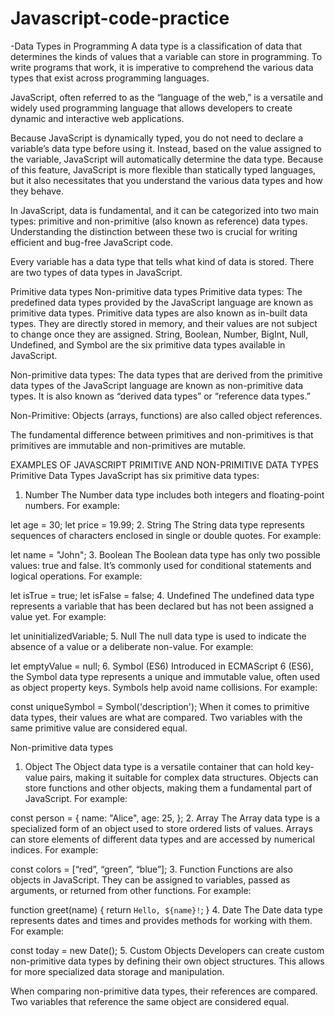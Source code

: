 # Javascript-code-practice
-Data Types in Programming
A data type is a classification of data that determines the kinds of values that a variable can store in programming. To write programs that work, it is imperative to comprehend the various data types that exist across programming languages.

JavaScript, often referred to as the “language of the web,” is a versatile and widely used programming language that allows developers to create dynamic and interactive web applications.

Because JavaScript is dynamically typed, you do not need to declare a variable’s data type before using it. Instead, based on the value assigned to the variable, JavaScript will automatically determine the data type. Because of this feature, JavaScript is more flexible than statically typed languages, but it also necessitates that you understand the various data types and how they behave.

In JavaScript, data is fundamental, and it can be categorized into two main types: primitive and non-primitive (also known as reference) data types. Understanding the distinction between these two is crucial for writing efficient and bug-free JavaScript code.

Every variable has a data type that tells what kind of data is stored. There are two types of data types in JavaScript.

Primitive data types
Non-primitive data types
Primitive data types: The predefined data types provided by the JavaScript language are known as primitive data types. Primitive data types are also known as in-built data types. They are directly stored in memory, and their values are not subject to change once they are assigned. String, Boolean, Number, BigInt, Null, Undefined, and Symbol are the six primitive data types available in JavaScript.

Non-primitive data types: The data types that are derived from the primitive data types of the JavaScript language are known as non-primitive data types. It is also known as “derived data types” or “reference data types.”

Non-Primitive: Objects (arrays, functions) are also called object references.

The fundamental difference between primitives and non-primitives is that primitives are immutable and non-primitives are mutable.

EXAMPLES OF JAVASCRIPT PRIMITIVE AND NON-PRIMITIVE DATA TYPES
Primitive Data Types
JavaScript has six primitive data types:

1. Number
The Number data type includes both integers and floating-point numbers. For example:

let age = 30;
let price = 19.99;
2. String
The String data type represents sequences of characters enclosed in single or double quotes. For example:

let name = "John";
3. Boolean
The Boolean data type has only two possible values: true and false. It’s commonly used for conditional statements and logical operations. For example:

let isTrue = true;
let isFalse = false;
4. Undefined
The undefined data type represents a variable that has been declared but has not been assigned a value yet. For example:

let uninitializedVariable;
5. Null
The null data type is used to indicate the absence of a value or a deliberate non-value. For example:

let emptyValue = null;
6. Symbol (ES6)
Introduced in ECMAScript 6 (ES6), the Symbol data type represents a unique and immutable value, often used as object property keys. Symbols help avoid name collisions. For example:

const uniqueSymbol = Symbol('description');
When it comes to primitive data types, their values are what are compared. Two variables with the same primitive value are considered equal.

Non-primitive data types
1. Object
The Object data type is a versatile container that can hold key-value pairs, making it suitable for complex data structures. Objects can store functions and other objects, making them a fundamental part of JavaScript. For example:

const person = {
name: "Alice",
age: 25,
};
2. Array
The Array data type is a specialized form of an object used to store ordered lists of values. Arrays can store elements of different data types and are accessed by numerical indices. For example:

const colors = [“red”, “green”, “blue”];
3. Function
Functions are also objects in JavaScript. They can be assigned to variables, passed as arguments, or returned from other functions. For example:

function greet(name) {
return `Hello, ${name}!`;
}
4. Date
The Date data type represents dates and times and provides methods for working with them. For example:

const today = new Date();
5. Custom Objects
Developers can create custom non-primitive data types by defining their own object structures. This allows for more specialized data storage and manipulation.

When comparing non-primitive data types, their references are compared. Two variables that reference the same object are considered equal.
